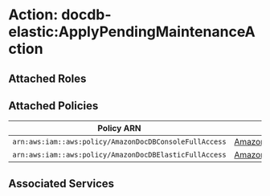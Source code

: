# Action: docdb-elastic:ApplyPendingMaintenanceAction

## Attached Roles

## Attached Policies

| Policy ARN | Policy Name |
|------------|-------------|
| `arn:aws:iam::aws:policy/AmazonDocDBConsoleFullAccess` | [AmazonDocDBConsoleFullAccess](../policies.md#amazondocdbconsolefullaccess) |
| `arn:aws:iam::aws:policy/AmazonDocDBElasticFullAccess` | [AmazonDocDBElasticFullAccess](../policies.md#amazondocdbelasticfullaccess) |

## Associated Services

